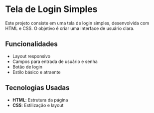 # Tela de Login Simples

Este projeto consiste em uma tela de login simples, desenvolvida com HTML e CSS. O objetivo é criar uma interface de usuário clara.

## Funcionalidades

- Layout responsivo
- Campos para entrada de usuário e senha
- Botão de login
- Estilo básico e atraente

## Tecnologias Usadas

- **HTML**: Estrutura da página
- **CSS**: Estilização e layout
